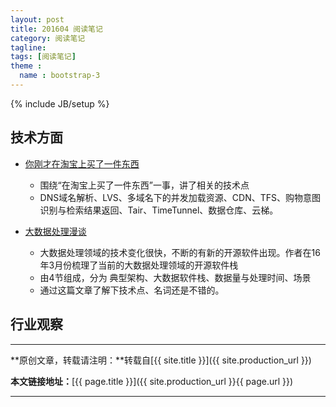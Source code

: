 ```yaml
---
layout: post
title: 201604 阅读笔记
category: 阅读笔记
tagline: 
tags: [阅读笔记]
theme :
  name : bootstrap-3
---
```

{% include JB/setup %}

## 技术方面

+ [你刚才在淘宝上买了一件东西](https://yq.aliyun.com/articles/3788)
  - 围绕“在淘宝上买了一件东西”一事，讲了相关的技术点
  - DNS域名解析、LVS、多域名下的并发加载资源、CDN、TFS、购物意图识别与检索结果返回、Tair、TimeTunnel、数据仓库、云梯。

+ [大数据处理漫谈](https://yq.aliyun.com/articles/15306)
  - 大数据处理领域的技术变化很快，不断的有新的开源软件出现。作者在16年3月份梳理了当前的大数据处理领域的开源软件栈
  - 由4节组成，分为 典型架构、大数据软件栈、数据量与处理时间、场景
  - 通过这篇文章了解下技术点、名词还是不错的。


## 行业观察


* * *

**原创文章，转载请注明：**转载自[{{ site.title }}]({{ site.production_url }})

**本文链接地址：**[{{ page.title }}]({{ site.production_url }}{{ page.url }})

* * *
